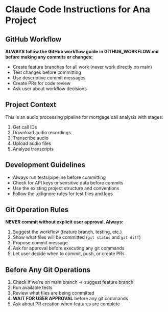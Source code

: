 # Claude Code Instructions for Ana Project

## GitHub Workflow
**ALWAYS follow the GitHub workflow guide in GITHUB_WORKFLOW.md before making any commits or changes:**
- Create feature branches for all work (never work directly on main)
- Test changes before committing
- Use descriptive commit messages
- Create PRs for code review
- Ask user about workflow decisions

## Project Context
This is an audio processing pipeline for mortgage call analysis with stages:
1. Get call IDs
2. Download audio recordings  
3. Transcribe audio
4. Upload audio files
5. Analyze transcripts

## Development Guidelines
- Always run tests/pipeline before committing
- Check for API keys or sensitive data before commits
- Use the existing project structure and conventions
- Follow the .gitignore rules for test files and logs

## Git Operation Rules
**NEVER commit without explicit user approval. Always:**
1. Suggest the workflow (feature branch, testing, etc.)
2. Show what files will be committed (`git status` and `git diff`)
3. Propose commit message
4. Ask for approval before executing any git commands
5. Let user decide when to commit, push, or create PRs

## Before Any Git Operations
1. Check if we're on main branch → suggest feature branch
2. Run available tests
3. Review what files are being committed
4. **WAIT FOR USER APPROVAL** before any git commands
5. Ask about PR creation when features are complete